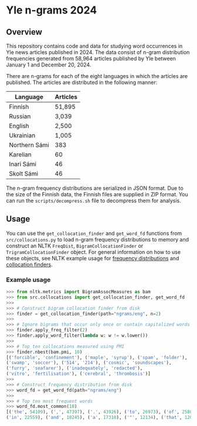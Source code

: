 # Yle n-grams 2024

## Overview

This repository contains code and data for studying word occurrences in Yle
news articles published in 2024. The data consist of n-gram distribution
frequencies generated from 58,964 articles published by Yle between January 1
and December 20, 2024.

There are n-grams for each of the eight languages in which the articles are
published. The articles are distributed in the following manner:

| Language      | Articles  |
|---------------|-----------|
| Finnish       | 51,895    |
| Russian       | 3,039     |
| English       | 2,500     |
| Ukrainian     | 1,005     |
| Northern Sámi | 383       |
| Karelian      | 60        |
| Inari Sámi    | 46        |
| Skolt Sámi    | 46        |

The n-gram frequency distributions are serialized in JSON format. Due to the
size of the Finnish data, the Finnish files are supplied in ZIP format. You
can run the `scripts/decompress.sh` file to decompress them for analysis.

## Usage

You can use the `get_collocation_finder` and `get_word_fd` functions from
`src/collocations.py` to load n-gram frequency distributions to memory and
construct an NLTK `FreqDist`, `BigramCollocationFinder` or
`TrigramCollocationFinder` object. For general information on how to use these
objects, see NLTK example usage for
[frequency distributions](https://www.nltk.org/howto/probability.html#freqdist)
and
[collocation finders](https://www.nltk.org/howto/collocations.html#collocations).

### Example usage

```python
>>> from nltk.metrics import BigramAssocMeasures as bam
>>> from src.collocations import get_collocation_finder, get_word_fd
>>>
>>> # Construct bigram collocation finder from disk
>>> finder = get_collocation_finder(path="ngrams/eng", n=2)
>>>
>>> # Ignore bigrams that occur only once or contain capitalized words
>>> finder.apply_freq_filter(2)
>>> finder.apply_word_filter(lambda w: w != w.lower())
>>>
>>> # Top ten collocations measured using PMI
>>> finder.nbest(bam.pmi, 10)
[('forcible', 'confinement'), ('maple', 'syrup'), ('spam', 'folder'),
('swamp', 'soccer'), ('514', '214'), ('cosmic', 'soundscapes'),
('furry', 'seafarer'), ('inadequately', 'redacted'),
('vitro', 'fertilisation'), ('cerebral', 'thrombosis')]
>>>
>>> # Construct frequency distribution from disk
>>> word_fd = get_word_fd(path="ngrams/eng")
>>>
>>> # Top ten most frequent words
>>> word_fd.most_common(10)
[('the', 54109), (',', 47397), ('.', 43926), ('to', 26973), ('of', 25880),
('in', 22559), ('and', 18245), ('a', 17318), ('"', 12134), ('that', 12052)]
```
